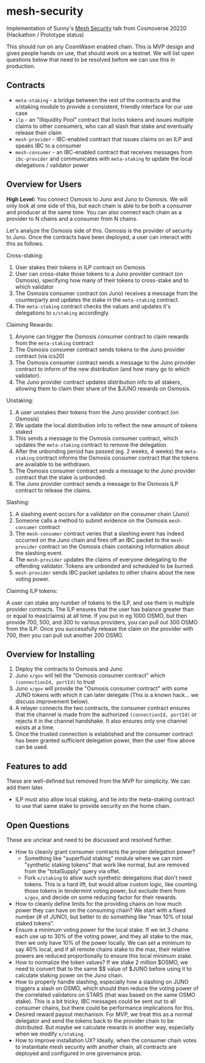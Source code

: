 # mesh-security

Implementation of Sunny's [Mesh Security](https://youtu.be/Z2ZBKo9-iRs?t=4937) talk from Cosmoverse 20220 (Hackathon / Prototype status)

This should run on any CosmWasm enabled chain. This is MVP design and gives people
hands on use, that should work on a testnet. We will list open questions below that need
to be resolved before we can use this in production.

## Contracts

* `meta-staking` - a bridge between the rest of the contracts and the x/staking module to
  provide a consistent, friendly interface for our use case
* `ilp` - an "Illiquidity Pool" contract that locks tokens and issues multiple claims
  to other consumers, who can all slash that stake and eventually release their claim
* `mesh-provider` - IBC-enabled contract that issues claims on an ILP and speaks IBC to a consumer
* `mesh-consumer` - an IBC-enabled contract that receives messages from `ibc-provider` and
  communicates with `meta-staking` to update the local delegations / validator power

## Overview for Users

**High Level:** You connect Osmosis to Juno and Juno to Osmosis. We will only look at one side
of this, but each chain is able to be both a consumer and producer at the same time.
You can also connect each chain as a provider to N chains and a consumer from N chains.

Let's analyze the Osmosis side of this. Osmosis is the provider of security to Juno.
Once the contracts have been deployed, a user can interact with this as follows.

Cross-staking:

1. User stakes their tokens in ILP contract on Osmosis
2. User can cross-stake those tokens to a Juno provider contract (on Osmosis), specifying how many of their 
   tokens to cross-stake and to which validator
3. The Osmosis consumer contract (on Juno) receives a message from the counterparty and updates
   the stake in the `meta-staking` contract.
4. The `meta-staking` contract checks the values and updates it's delegations to `x/staking` accordingly.

Claiming Rewards:

1. Anyone can trigger the Osmosis consumer contract to claim rewards from the `meta-staking` contract
2. The Osmosis consumer contract sends tokens to the Juno provider contract (via ics20)
3. The Osmosis consumer contract sends a message to the Juno provider contract to inform
   of the new distribution (and how many go to which validator).
4. The Juno provider contract updates distribution info to all stakers, allowing them to claim
   their share of the $JUNO rewards on Osmosis.

Unstaking:

1. A user unstakes their tokens from the Juno provider contract (on Osmosis)
2. We update the local distribution info to reflect the new amount of tokens staked
3. This sends a message to the Osmosis consumer contract, which updates the `meta-staking` contract
   to remove the delegation.
4. After the unbonding period has passed (eg. 2 weeks, 4 weeks) the `meta-staking` contract
   informs the Osmosis consumer contract that the tokens are available to be withdrawn.
5. The Osmosis consumer contract sends a message to the Juno provider contract that the stake is unbonded.
6. The Juno provider contract sends a message to the Osmosis ILP contract to release the claims.

Slashing:

1. A slashing event occurs for a validator on the consumer chain (Juno)
2. Someone calls a method to submit evidence on the Osmosis `mesh-consumer` contract
3. The `mesh-consumer` contract veries that a slashing event has indeed occurred on the Juno chain and fires off 
   an IBC packet to the `mesh-provider` contract on the Osmosis chain containing information about the slashing
   event.
4. The `mesh-provider` updates the claims of everyone delegating to the offending validator. Tokens are unbonded
   and scheduled to be burned.
5. `mesh-provider` sends IBC packet updates to other chains about the new voting power.

Claiming ILP tokens:

A user can stake any number of tokens to the ILP, and use them in multiple provider contracts.
The ILP ensures that the user has balance greater than or equal to max(claims) at all time.
If you put in eg 1000 OSMO, but then provide 700, 500, and 300 to various providers,
you can pull out 300 OSMO from the ILP. Once you successfully release the claim on the
provider with 700, then you can pull out another 200 OSMO.

## Overview for Installing

1. Deploy the contracts to Osmosis and Juno
2. Juno `x/gov` will tell the "Osmosis consumer contract" which `(connectionId, portId)` to trust
3. Juno `x/gov` will provide the "Osmosis consumer contract" with some JUNO tokens with which it can later delegate
   (This is a known hack... we discuss improvement below).
4. A relayer connects the two contracts, the consumer contract ensures that the channel is made
   from the authorized `(connectionId, portId)` or rejects it in the channel handshake. It also
   ensures only one channel exists at a time.
5. Once the trusted connection is established and the consumer contract has been granted sufficient
   delegation power, then the user flow above can be used.

## Features to add

These are well-defined but removed from the MVP for simplicity. We can add them later.

* ILP must also allow local staking, and tie into the meta-staking contract to use that
  same stake to provide security on the home chain.

## Open Questions

These are unclear and need to be discussed and resolved further.

* How to cleanly grant consumer contracts the proper delegation power?
  * Something like "superfluid staking" module where we can mint "synthetic staking tokens"
    that work like normal, but are removed from the "totalSupply" query via offet.
  * Fork `x/staking` to allow such synthetic delegations that don't need tokens.
    This is a hard lift, but would allow custom logic, like counting those tokens
    in tendermint voting power, but exclude them from `x/gov`, and decide on some
    reducing factor for their rewards.
* How to cleanly define limits for the providing chains on how much power they can
  have on the consuming chain? We start with a fixed number (# of JUNO), but better
  to do something like "max 10% of total staked tokens".
* Ensure a minimum voting power for the local stake. If we let 3 chains each use up to 30%
  of the voting power, and they all stake to the max, then we only have 10% of the power locally.
  We can set a minimum to say 40% local, and if all remote chains stake to the max, their
  relative powers are reduced proportionally to ensure this local minimum stake.
* How to normalize the token values? If we stake 2 million $OSMO, we need to convert that
  to the same $$ value of $JUNO before using it to calculate staking power on the Juno chain.
* How to properly handle slashing, especially how a slashing on JUNO triggers a slash on OSMO,
  which should then reduce the voting power of the correlated validators on STARS
  (that was based on the same OSMO stake). This is a bit tricky, IBC messages could be sent out
  to all consumer chains, but there could be performance implications for this.
* Desired reward payout mechanism. For MVP, we treat this as a normal delegator and
  send the tokens back to the provider chain to be distributed. But maybe we calculate
  rewards in another way, especially when we modify `x/staking`.
* How to improve installation UX? Ideally, when the consumer chain votes to instantiate
  mesh security with another chain, all contracts are deployed and configured in one governance
  prop.
